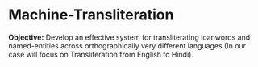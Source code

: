 # Machine-Transliteration
**Objective:** Develop an effective system for transliterating loanwords and named-entities across orthographically very different languages (In our case will focus on Transliteration from English to Hindi).
